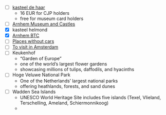 - [ ] [kasteel de haar](https://www.kasteeldehaar.nl/)
	- 16 EUR for CJP holders
	- free for museum card holders
- [ ] [Arnhem Museum and Castles](Arnhem%20Museum%20and%20Castles.md)
- [x] kasteel helmond 
- [x] [Arnhem BTC](Arnhem%20BTC.md)
- [ ] [Places without cars](Places%20without%20cars.md)
- [ ] [To visit in Amsterdam](To%20visit%20in%20Amsterdam.md)
- [ ] Keukenhof
	- “Garden of Europe”
	- one of the world’s largest flower gardens
	- showcasing millions of tulips, daffodils, and hyacinths
- [ ] Hoge Veluwe National Park
	- One of the Netherlands’ largest national parks
	- offering heathlands, forests, and sand dunes
- [ ] Wadden Sea Islands
	- UNESCO World Heritage Site includes five islands (Texel, Vlieland, Terschelling, Ameland, Schiermonnikoog)
	-  